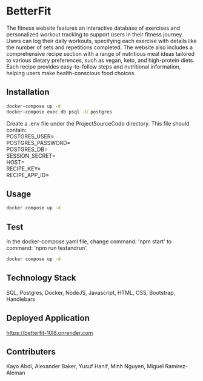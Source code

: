 # BetterFit
The fitness website features an interactive database of exercises and personalized workout tracking to support users in their fitness journey. Users can log their daily workouts, specifying each exercise with details like the number of sets and repetitions completed. 
The website also includes a comprehensive recipe section with a range of nutritious meal ideas tailored to various dietary preferences, such as vegan, keto, and high-protein diets. Each recipe provides easy-to-follow steps and nutritional information, helping users make health-conscious food choices.

## Installation

```bash
docker-compose up -d
docker-compose exec db psql -U postgres
```

Create a .env file under the ProjectSourceCode directory. This file should contain:\
POSTGRES_USER=\
POSTGRES_PASSWORD=\
POSTGRES_DB=\
SESSION_SECRET=\
HOST=\
RECIPE_KEY=\
RECIPE_APP_ID=

## Usage

```bash
docker compose up -d
```

## Test

In the docker-compose.yaml file, change command: 'npm start' to command: 'npm run testandrun'.

```bash
docker compose up -d
```
## Technology Stack 

SQL, Postgres, Docker, NodeJS, Javascript, HTML, CSS, Bootstrap, Handlebars

## Deployed Application
https://betterfit-10l8.onrender.com

## Contributers
Kayo Abdi, Alexander Baker, Yusuf Hanif, Minh Nguyen, Miguel Ramirez-Aleman
